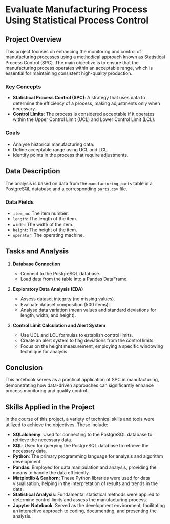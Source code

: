 # Evaluate Manufacturing Process Using Statistical Process Control

## Project Overview

This project focuses on enhancing the monitoring and control of manufacturing processes using a methodical approach known as Statistical Process Control (SPC). The main objective is to ensure that the manufacturing process operates within an acceptable range, which is essential for maintaining consistent high-quality production.

### Key Concepts
- **Statistical Process Control (SPC)**: A strategy that uses data to determine the efficiency of a process, making adjustments only when necessary.
- **Control Limits**: The process is considered acceptable if it operates within the Upper Control Limit (UCL) and Lower Control Limit (LCL).

### Goals
- Analyse historical manufacturing data.
- Define acceptable range using UCL and LCL.
- Identify points in the process that require adjustments.

## Data Description

The analysis is based on data from the `manufacturing_parts` table in a PostgreSQL database and a corresponding `parts.csv` file.

### Data Fields
- `item_no`: The item number.
- `length`: The length of the item.
- `width`: The width of the item.
- `height`: The height of the item.
- `operator`: The operating machine.

## Tasks and Analysis

1. **Database Connection**
   - Connect to the PostgreSQL database.
   - Load data from the table into a Pandas DataFrame.

2. **Exploratory Data Analysis (EDA)**
   - Assess dataset integrity (no missing values).
   - Evaluate dataset composition (500 items).
   - Analyse data variation (mean values and standard deviations for length, width, and height).

3. **Control Limit Calculation and Alert System**
   - Use UCL and LCL formulas to establish control limits.
   - Create an alert system to flag deviations from the control limits.
   - Focus on the height measurement, employing a specific windowing technique for analysis.

## Conclusion

This notebook serves as a practical application of SPC in manufacturing, demonstrating how data-driven approaches can significantly enhance process monitoring and quality control.

## Skills Applied in the Project

In the course of this project, a variety of technical skills and tools were utilized to achieve the objectives. These include:

- **SQLalchemy**: Used for connecting to the PostgreSQL database to retrieve the necessary data.
- **SQL**: Used for querying the PostgreSQL database to retrieve the necessary data.
- **Python**: The primary programming language for analysis and algorithm development.
- **Pandas**: Employed for data manipulation and analysis, providing the means to handle the data efficiently.
- **Matplotlib & Seaborn**: These Python libraries were used for data visualisation, helping in the interpretation of results and trends in the data.
- **Statistical Analysis**: Fundamental statistical methods were applied to determine control limits and assess the manufacturing process.
- **Jupyter Notebook**: Served as the development environment, facilitating an interactive approach to coding, documenting, and presenting the analysis.